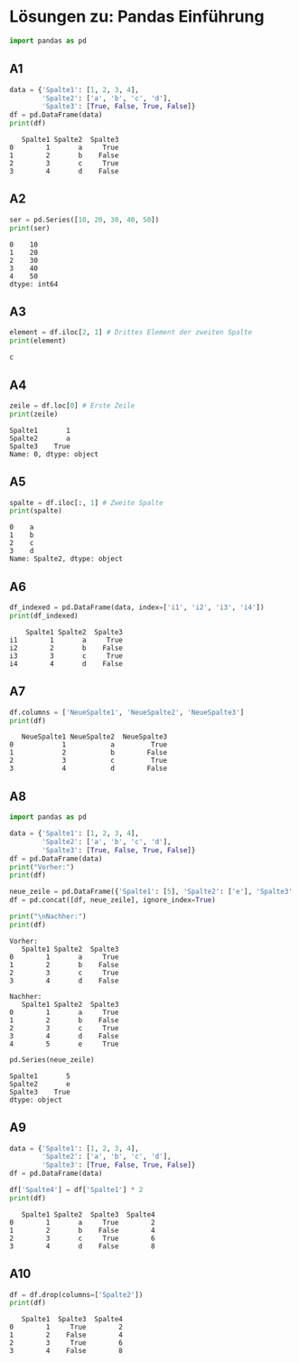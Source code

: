 # Lösungen zu: Pandas Einführung


```python
import pandas as pd
```

## A1


```python
data = {'Spalte1': [1, 2, 3, 4],
        'Spalte2': ['a', 'b', 'c', 'd'],
        'Spalte3': [True, False, True, False]}
df = pd.DataFrame(data)
print(df)
```

       Spalte1 Spalte2  Spalte3
    0        1       a     True
    1        2       b    False
    2        3       c     True
    3        4       d    False


## A2


```python
ser = pd.Series([10, 20, 30, 40, 50])
print(ser)
```

    0    10
    1    20
    2    30
    3    40
    4    50
    dtype: int64


## A3


```python
element = df.iloc[2, 1] # Drittes Element der zweiten Spalte
print(element)
```

    c


## A4


```python
zeile = df.loc[0] # Erste Zeile
print(zeile)
```

    Spalte1       1
    Spalte2       a
    Spalte3    True
    Name: 0, dtype: object


## A5


```python
spalte = df.iloc[:, 1] # Zweite Spalte
print(spalte)
```

    0    a
    1    b
    2    c
    3    d
    Name: Spalte2, dtype: object


## A6


```python
df_indexed = pd.DataFrame(data, index=['i1', 'i2', 'i3', 'i4'])
print(df_indexed)
```

        Spalte1 Spalte2  Spalte3
    i1        1       a     True
    i2        2       b    False
    i3        3       c     True
    i4        4       d    False


## A7


```python
df.columns = ['NeueSpalte1', 'NeueSpalte2', 'NeueSpalte3']
print(df)
```

       NeueSpalte1 NeueSpalte2  NeueSpalte3
    0            1           a         True
    1            2           b        False
    2            3           c         True
    3            4           d        False


## A8


```python
import pandas as pd

data = {'Spalte1': [1, 2, 3, 4],
        'Spalte2': ['a', 'b', 'c', 'd'],
        'Spalte3': [True, False, True, False]}
df = pd.DataFrame(data)
print("Vorher:")
print(df)

neue_zeile = pd.DataFrame({'Spalte1': [5], 'Spalte2': ['e'], 'Spalte3': [True]})
df = pd.concat([df, neue_zeile], ignore_index=True)

print("\nNachher:")
print(df)
```

    Vorher:
       Spalte1 Spalte2  Spalte3
    0        1       a     True
    1        2       b    False
    2        3       c     True
    3        4       d    False
    
    Nachher:
       Spalte1 Spalte2  Spalte3
    0        1       a     True
    1        2       b    False
    2        3       c     True
    3        4       d    False
    4        5       e     True



```python
pd.Series(neue_zeile)
```




    Spalte1       5
    Spalte2       e
    Spalte3    True
    dtype: object



## A9


```python
data = {'Spalte1': [1, 2, 3, 4],
        'Spalte2': ['a', 'b', 'c', 'd'],
        'Spalte3': [True, False, True, False]}
df = pd.DataFrame(data)

df['Spalte4'] = df['Spalte1'] * 2
print(df)
```

       Spalte1 Spalte2  Spalte3  Spalte4
    0        1       a     True        2
    1        2       b    False        4
    2        3       c     True        6
    3        4       d    False        8


## A10


```python
df = df.drop(columns=['Spalte2'])
print(df)
```

       Spalte1  Spalte3  Spalte4
    0        1     True        2
    1        2    False        4
    2        3     True        6
    3        4    False        8

